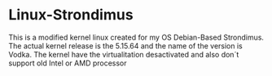 # Linux-Strondimus
This is a modified kernel linux created for my OS Debian-Based Strondimus. The actual kernel release is the 5.15.64 and the name of the version is Vodka.
The kernel have the virtualitation desactivated and also don´t support old Intel or AMD processor
